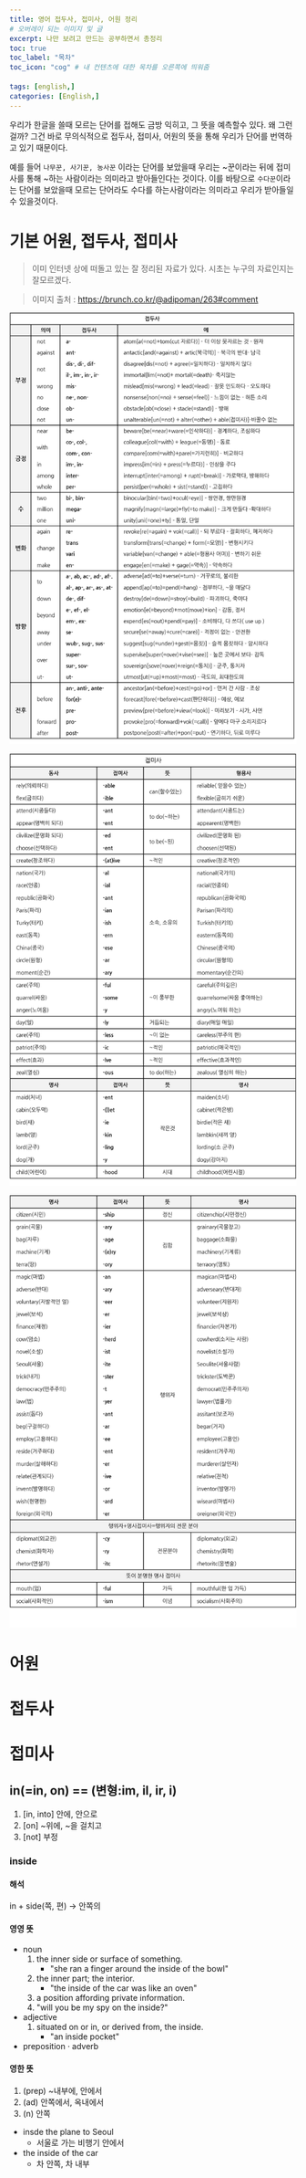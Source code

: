 ```yaml
---
title: 영어 접두사, 접미사, 어원 정리
# 오버레이 되는 이미지 및 글
excerpt: 나만 보려고 만드는 공부하면서 총정리
toc: true
toc_label: "목차"
toc_icon: "cog" # 내 컨텐츠에 대한 목차를 오른쪽에 띄워줌

tags: [english,]
categories: [English,]
---
```


우리가 한글을 쓸때 모르는 단어를 접해도 금방 익히고, 그 뜻을 예측할수 있다. 왜 그런걸까? 그건 바로 무의식적으로 접두사, 접미사, 어원의 뜻을 통해 우리가 단어를 번역하고 있기 때문이다.

예를 들어 `나무꾼, 사기꾼, 농사꾼` 이라는 단어를 보았을때 우리는 ~꾼이라는 뒤에 접미사를 통해 ~하는 사람이라는 의미라고 받아들인다는 것이다. 이를 바탕으로 `수다꾼`이라는 단어를 보았을때 모르는 단어라도 수다를 하는사람이라는 의미라고 우리가 받아들일 수 있을것이다.

# 기본 어원, 접두사, 접미사
> 이미 인터넷 상에 떠돌고 있는 잘 정리된 자료가 있다. 시초는 누구의 자료인지는 잘모르겠다.

> 이미지 출처 : https://brunch.co.kr/@adipoman/263#comment

![1.jpg](../../assets/images/English/단어의접두사접미사어원/1.jpg)

![2.jpg](../../assets/images/English/단어의접두사접미사어원/2.jpg)

![3.jpg](../../assets/images/English/단어의접두사접미사어원/3.jpg)


# 어원


# 접두사


# 접미사
## in(=in, on) == (변형:im, il, ir, i)
1. [in, into] 안에, 안으로
1. [on] ~위에, ~을 걸치고
1. [not] 부정

### inside
#### 해석
in + side(쪽, 편) -> 안쪽의

#### 영영 뜻

* noun
    1. the inner side or surface of something.
        * "she ran a finger around the inside of the bowl"
    1. the inner part; the interior.
        * "the inside of the car was like an oven"
    1. a position affording private information.
    1. "will you be my spy on the inside?"
* adjective
    1. situated on or in, or derived from, the inside.
        * "an inside pocket"
* preposition · adverb


#### 영한 뜻
1. (prep) ~내부에, 안에서
1. (ad) 안쪽에서, 옥내에서
1. (n) 안쪽
* insde the plane to Seoul
    * 서울로 가는 비행기 안에서
* the inside of the car
    * 차 안쪽, 차 내부